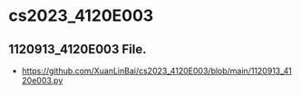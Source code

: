 # cs2023_4120E003

## 1120913_4120E003 File.
- https://github.com/XuanLinBai/cs2023_4120E003/blob/main/1120913_4120e003.py
